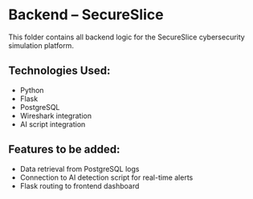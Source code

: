 # Backend – SecureSlice

This folder contains all backend logic for the SecureSlice cybersecurity simulation platform.

## Technologies Used:
- Python
- Flask
- PostgreSQL
- Wireshark integration 
- AI script integration

## Features to be added:
- Data retrieval from PostgreSQL logs
- Connection to AI detection script for real-time alerts
- Flask routing to frontend dashboard

